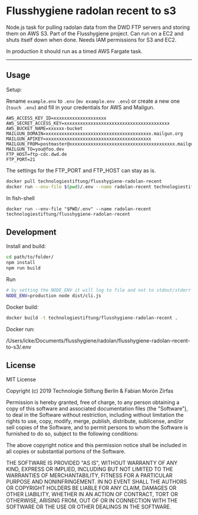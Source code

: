 # Flusshygiene radolan recent to s3

Node.js task for pulling radolan data from the DWD FTP servers and storing them on AWS S3. Part of the Flusshygiene project. Can run on a EC2 and shuts itself down when done. Needs IAM permissions for S3 and EC2.

In production it should run as a timed AWS Fargate task.

---

## Usage

Setup:

Rename `example.env` to `.env` (`mv example.env .env`)  or create a new one (`touch .env`) and fill in your credentials for AWS and Mailgun.

```env
AWS_ACCESS_KEY_ID=xxxxxxxxxxxxxxxxxxxx
AWS_SECRET_ACCESS_KEY=xxxxxxxxxxxxxxxxxxxxxxxxxxxxxxxxxxxxxxxx
AWS_BUCKET_NAME=xxxxxx-bucket
MAILGUN_DOMAIN=xxxxxxxxxxxxxxxxxxxxxxxxxxxxxxxxxxxxxxxx.mailgun.org
MAILGUN_APIKEY=xxxxxxxxxxxxxxxxxxxxxxxxxxxxxxxxxxxxxxxx
MAILGUN_FROM=postmaster@xxxxxxxxxxxxxxxxxxxxxxxxxxxxxxxxxxxxxxxx.mailgun.org
MAILGUN_TO=you@foo.dev
FTP_HOST=ftp-cdc.dwd.de
FTP_PORT=21
```

The settings for the FTP_PORT and FTP_HOST can stay as is.

```bash
docker pull technologiestiftung/flusshygiene-radolan-recent
docker run --env-file $(pwd)/.env --name radolan-recent technologiestiftung/flusshygiene-radolan-recent
```

In fish-shell

```fish
docker run --env-file "$PWD/.env" --name radolan-recent technologiestiftung/flusshygiene-radolan-recent
```

## Development  


Install and build:  


```bash
cd path/to/folder/
npm install
npm run build
```


Run

```bash
# by setting the NODE_ENV it will log to file and not to stdout/stderr
NODE_ENV=production node dist/cli.js
```

Docker build:

```bash
docker build -t technologiestiftung/flusshygiene-radolan-recent .
```

Docker run: 

/Users/icke/Documents/flusshygiene/radolan/flusshygiene-radolan-recent-to-s3/.env

## License 

MIT License

Copyright (c) 2019 Technologie Stiftung Berlin & Fabian Morón Zirfas

Permission is hereby granted, free of charge, to any person obtaining a copy
of this software and associated documentation files (the "Software"), to deal
in the Software without restriction, including without limitation the rights
to use, copy, modify, merge, publish, distribute, sublicense, and/or sell
copies of the Software, and to permit persons to whom the Software is
furnished to do so, subject to the following conditions:

The above copyright notice and this permission notice shall be included in all
copies or substantial portions of the Software.

THE SOFTWARE IS PROVIDED "AS IS", WITHOUT WARRANTY OF ANY KIND, EXPRESS OR
IMPLIED, INCLUDING BUT NOT LIMITED TO THE WARRANTIES OF MERCHANTABILITY,
FITNESS FOR A PARTICULAR PURPOSE AND NONINFRINGEMENT. IN NO EVENT SHALL THE
AUTHORS OR COPYRIGHT HOLDERS BE LIABLE FOR ANY CLAIM, DAMAGES OR OTHER
LIABILITY, WHETHER IN AN ACTION OF CONTRACT, TORT OR OTHERWISE, ARISING FROM,
OUT OF OR IN CONNECTION WITH THE SOFTWARE OR THE USE OR OTHER DEALINGS IN THE
SOFTWARE.